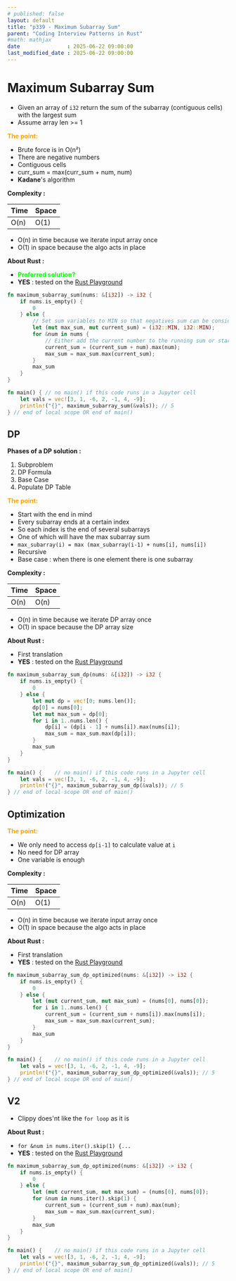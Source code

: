 ```yaml
---
# published: false
layout: default
title: "p339 - Maximum Subarray Sum"
parent: "Coding Interview Patterns in Rust"
#math: mathjax
date               : 2025-06-22 09:00:00
last_modified_date : 2025-06-22 09:00:00
---
```


# Maximum Subarray Sum

* Given an array of `i32` return the sum of the subarray (contiguous cells) with the largest sum
* Assume array len >= 1

<span style="color:orange"><b>The point:</b></span>

* Brute force is in O(n²)
* There are negative numbers
* Contiguous cells
* curr_sum = max(curr_sum + num, num)
* **Kadane**'s algorithm





**Complexity :**

| Time        | Space        |
|-------------|--------------|
| O(n)        | O(1)         |

* O(n) in time because we iterate input array once
* O(1) in space because the algo acts in place


**About Rust :**
* <span style="color:lime"><b>Preferred solution?</b></span>
* **YES** : tested on the [Rust Playground](https://play.rust-lang.org/)







<!-- <span style="color:red"><b>TODO : </b></span> 
* Add comments in code -->


<!-- * <span style="color:lime"><b>Preferred solution?</b></span>      -->




```rust
fn maximum_subarray_sum(nums: &[i32]) -> i32 {
    if nums.is_empty() {
        0
    } else {
        // Set sum variables to MIN so that negatives sum can be considered
        let (mut max_sum, mut current_sum) = (i32::MIN, i32::MIN);
        for &num in nums {
            // Either add the current number to the running sum or start a new subarray at the current number
            current_sum = (current_sum + num).max(num);
            max_sum = max_sum.max(current_sum);
        }
        max_sum
    }
}

fn main() { // no main() if this code runs in a Jupyter cell
    let vals = vec![3, 1, -6, 2, -1, 4, -9];
    println!("{}", maximum_subarray_sum(&vals)); // 5
} // end of local scope OR end of main()

```

## DP

**Phases of a DP solution :**
1. Subproblem
1. DP Formula
1. Base Case
1. Populate DP Table


<span style="color:orange"><b>The point:</b></span>

* Start with the end in mind
* Every subarray ends at a certain index
* So each index is the end of several subarrays
* One of which will have the max subarray sum
* `max_subarray(i) = max (max_subarray(i-1) + nums[i], nums[i])`
* Recursive
* Base case : when there is one element there is one subarray

**Complexity :**

| Time           | Space     |
|----------------|-----------|
| O(n)           | O(n)      |

* O(n) in time because we iterate DP array once
* O(1) in space because the DP array size


**About Rust :**
* First translation
* **YES** : tested on the [Rust Playground](https://play.rust-lang.org/)





```rust
fn maximum_subarray_sum_dp(nums: &[i32]) -> i32 {
    if nums.is_empty() {
        0
    } else {
        let mut dp = vec![0; nums.len()];
        dp[0] = nums[0];
        let mut max_sum = dp[0];
        for i in 1..nums.len() {
            dp[i] = (dp[i - 1] + nums[i]).max(nums[i]);
            max_sum = max_sum.max(dp[i]);
        }
        max_sum
    }
}

fn main() {    // no main() if this code runs in a Jupyter cell
    let vals = vec![3, 1, -6, 2, -1, 4, -9];
    println!("{}", maximum_subarray_sum_dp(&vals)); // 5
} // end of local scope OR end of main()

```

## Optimization

<span style="color:orange"><b>The point:</b></span>

* We only need to access `dp[i-1]` to calculate value at `i`
* No need for DP array
* One variable is enough

**Complexity :**

| Time        | Space        |
|-------------|--------------|
| O(n)        | O(1)         |

* O(n) in time because we iterate input array once
* O(1) in space because the algo acts in place



**About Rust :**
* First translation
* **YES** : tested on the [Rust Playground](https://play.rust-lang.org/)



```rust
fn maximum_subarray_sum_dp_optimized(nums: &[i32]) -> i32 {
    if nums.is_empty() {
        0
    } else {
        let (mut current_sum, mut max_sum) = (nums[0], nums[0]);
        for i in 1..nums.len() {
            current_sum = (current_sum + nums[i]).max(nums[i]);
            max_sum = max_sum.max(current_sum);
        }
        max_sum
    }
}

fn main() {    // no main() if this code runs in a Jupyter cell
    let vals = vec![3, 1, -6, 2, -1, 4, -9];
    println!("{}", maximum_subarray_sum_dp_optimized(&vals)); // 5
} // end of local scope OR end of main()

```

## V2

* Clippy does'nt like the `for loop` as it is

**About Rust :**
* `for &num in nums.iter().skip(1) {...`
* **YES** : tested on the [Rust Playground](https://play.rust-lang.org/)



```rust
fn maximum_subarray_sum_dp_optimized(nums: &[i32]) -> i32 {
    if nums.is_empty() {
        0
    } else {
        let (mut current_sum, mut max_sum) = (nums[0], nums[0]);
        for &num in nums.iter().skip(1) {
            current_sum = (current_sum + num).max(num);
            max_sum = max_sum.max(current_sum);
        }
        max_sum
    }
}

fn main() {    // no main() if this code runs in a Jupyter cell
    let vals = vec![3, 1, -6, 2, -1, 4, -9];
    println!("{}", maximum_subarray_sum_dp_optimized(&vals)); // 5
} // end of local scope OR end of main()

```
